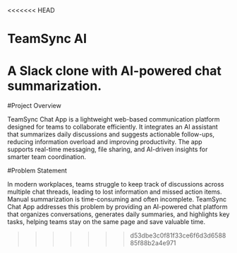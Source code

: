<<<<<<< HEAD
# TeamSync AI

A Slack clone with AI-powered chat summarization.
=======
#Project Overview

TeamSync Chat App is a lightweight web-based communication platform designed for teams to collaborate efficiently. It integrates an AI assistant that summarizes daily discussions and suggests actionable follow-ups, reducing information overload and improving productivity. The app supports real-time messaging, file sharing, and AI-driven insights for smarter team coordination.

#Problem Statement

In modern workplaces, teams struggle to keep track of discussions across multiple chat threads, leading to lost information and missed action items. Manual summarization is time-consuming and often incomplete. TeamSync Chat App addresses this problem by providing an AI-powered chat platform that organizes conversations, generates daily summaries, and highlights key tasks, helping teams stay on the same page and save valuable time.
>>>>>>> d53dbe3c0f81f33ce6f6d3d658885f88b2a4e971
